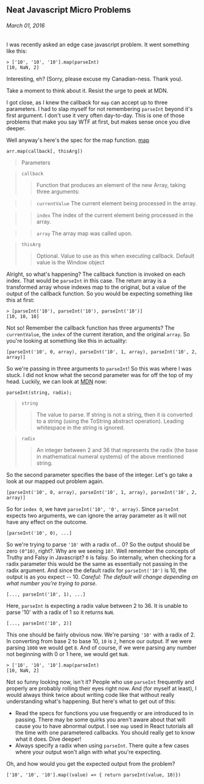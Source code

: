 ## Neat Javascript Micro Problems
###### March 01, 2016

I was recently asked an edge case javascript problem. It went something like this:

    > ['10', '10', '10'].map(parseInt)
    [10, NaN, 2]

Interesting, eh? (Sorry, please excuse my Canadian-ness. Thank you).

Take a moment to think about it. Resist the urge to peek at MDN.

I got close, as I knew the callback for `map` can accept up to three parameters. I had to slap myself for not remembering `parseInt` beyond it's first argument. I don't use it very often day-to-day. This is one of those problems that make you say WTF at first, but makes sense once you dive deeper.

Well anyway's here's the spec for the map function. [map](https://developer.mozilla.org/en-US/docs/Web/JavaScript/Reference/Global_Objects/Array/map)

    arr.map(callback[, thisArg])

>   Parameters

> `callback`
>>   Function that produces an element of the new Array, taking three arguments:

>>  `currentValue`
>>  The current element being processed in the array.

>>  `index`
>>  The index of the current element being processed in the array.

>>  `array`
>>  The array map was called upon.

>  `thisArg`
>> Optional. Value to use as this when executing callback. Default value is the Window object


Alright, so what's happening? The callback function is invoked on each index. That would be `parseInt` in this case. The return array is a transformed array whose indexes map to the original, but a value of the output of the callback function. So you would be expecting something like this at first:

    > [parseInt('10'), parseInt('10'), parseInt('10')]
    [10, 10, 10]

Not so! Remember the callback function has three arguments? The `currentValue`, the `index` of the current iteration, and the original `array`. So you're looking at something like this in actuality:

    [parseInt('10', 0, array), parseInt('10', 1, array), parseInt('10', 2, array)]

So we're passing in three arguments to `parseInt`! So this was where I was stuck. I did not know what the second parameter was for off the top of my head. Luckily, we can look at [MDN](https://developer.mozilla.org/en/docs/Web/JavaScript/Reference/Global_Objects/parseInt) now:

    parseInt(string, radix);

>  `string`
>>The value to parse. If string is not a string, then it is converted to a string (using the ToString abstract operation). Leading whitespace in the string is ignored.

> `radix`
>>An integer between 2 and 36 that represents the radix (the base in mathematical numeral systems) of the above mentioned string.

So the second parameter specifies the base of the integer. Let's go take a look at our mapped out problem again.

    [parseInt('10', 0, array), parseInt('10', 1, array), parseInt('10', 2, array)]

So for `index 0`, we have `parseInt('10', '0', array)`. Since `parseInt` expects two arguments, we can ignore the array parameter as it will not have any effect on the outcome.

    [parseInt('10', 0), ...]

So we're trying to parse `'10'` with a radix of... 0? So the output should be zero `(0^10)`, right?. Why are we seeing `10?`. Well remember the concepts of Truthy and Falsy in Javascript? `0` is falsy. So internally, when checking for a radix parameter this would be the same as essentially not passing in the radix argument. And since the default radix for `parseInt('10')` is 10, the output is as you expect -- 10. *Careful: The default will change depending on what number you're trying to parse.*

    [..., parseInt('10', 1), ...]

Here, `parseInt` is expecting a radix value between 2 to 36. It is unable to parse '10' with a radix of 1 so it returns `NaN`.

    [..., parseInt('10', 2)]

This one should be fairly obvious now. We're parsing `'10'` with a radix of 2. In converting from base 2 to base 10, `10` is `2`, hence our output. If we were parsing `1000` we would get `8`. And of course, if we were parsing any number not beginning with 0 or 1 here, we would get `NaN`.

    > ['10', '10', '10'].map(parseInt)
    [10, NaN, 2]

Not so funny looking now, isn't it? People who use `parseInt` frequently and properly are probably rolling their eyes right now. And (for myself at least), I would always think twice about writing code like that without really understanding what's happening. But here's what to get out of this:
- Read the specs for functions you use frequently or are introduced to in passing. There may be some quirks you aren't aware about that will cause you to have abnormal output. I see `map` used in React tutorials all the time with one parametered callbacks. You should really get to know what it does. Dive deeper!
- Always specify a radix when using `parseInt`. There quite a few cases where your output won't align with what you're expecting.

Oh, and how would you get the expected output from the problem?

    ['10', '10', '10'].map((value) => { return parseInt(value, 10)})
